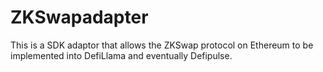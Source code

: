 # ZKSwapadapter
This is a SDK adaptor that allows the ZKSwap protocol on Ethereum to be implemented into DefiLlama and eventually Defipulse.
